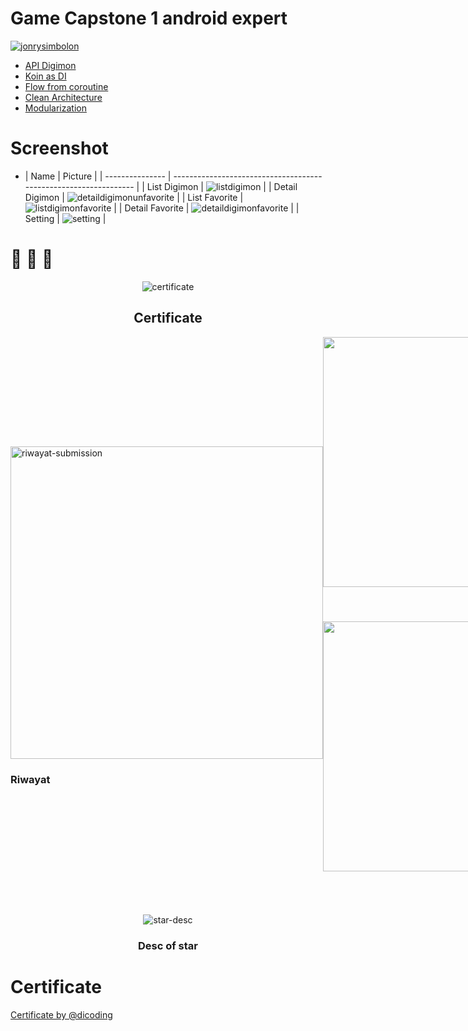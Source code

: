 # Game Capstone 1 android expert

[![jonrysimbolon](https://circleci.com/gh/jonrysimbolon/GameCapstone1.svg?style=svg)](https://circleci.com/gh/jonrysimbolon/GameCapstone1)

- [API Digimon](https://digimon-api.vercel.app/)
- [Koin as DI](https://github.com/InsertKoinIO/koin)
- [Flow from coroutine](https://developer.android.com/kotlin/flow)
- [Clean Architecture](https://developer.android.com/topic/architecture)
- [Modularization](https://developer.android.com/topic/modularization)

# Screenshot

-  | Name            | Picture                                                          |
  | --------------- | ---------------------------------------------------------------- |
  | List Digimon    | ![listdigimon](image/list-digimon.jpg)                           |
  | Detail Digimon  | ![detaildigimonunfavorite](image/detail-digimon-un-favorite.jpg) |
  | List Favorite   | ![listdigimonfavorite](image/list-digimon-favorite.jpg)          |
  | Detail Favorite | ![detaildigimonfavorite](image/detail-digimon-favorite.jpg)      |
  | Setting         | ![setting](image/setting.jpg)                                    |

# 👀️ 🚀️ 🎉️

<p align="center">
    <img src="image/certificate-dicoding.png" alt="certificate">
</p>
<h2 align="center">Certificate</h2>

<div style="display: flex; align-items: center;">
    <div style="flex: 1; text-align: start;">
        <img width="500" src="image/riwayat-submission.png" alt="riwayat-submission">
        <h3>Riwayat</h3>
    </div>
    <div style="flex: 1; text-align: right;">
        <div>
            <img width="400" src="image/submission-1.png" alt="submission-1">
            <h4>Submission 1</h4>
        </div>
        <div>
            <img width="400" src="image/submission-2.png" alt="submission-2">
            <h4>Submission 2</h4>
        </div>
    </div>
</div>

<p align="center">
    <img src="image/keterangan-bintang.png" alt="star-desc">
</p>
<h3 align="center">Desc of star</h3>

# Certificate

[Certificate by @dicoding](https://www.dicoding.com/certificates/L4PQ1YGQ2XO1)
